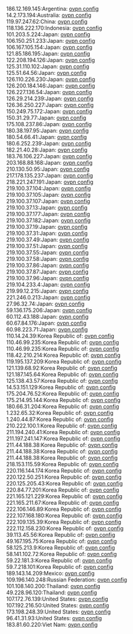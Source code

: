 186.12.169.145:Argentina: [ovpn config](vpn/186_12_169_145.ovpn)  
14.2.173.194:Australia: [ovpn config](vpn/14_2_173_194.ovpn)  
119.97.247.62:China: [ovpn config](vpn/119_97_247_62.ovpn)  
118.136.222.170:Indonesia: [ovpn config](vpn/118_136_222_170.ovpn)  
101.203.5.224:Japan: [ovpn config](vpn/101_203_5_224.ovpn)  
106.150.251.233:Japan: [ovpn config](vpn/106_150_251_233.ovpn)  
106.167.105.154:Japan: [ovpn config](vpn/106_167_105_154.ovpn)  
121.85.186.195:Japan: [ovpn config](vpn/121_85_186_195.ovpn)  
122.208.194.126:Japan: [ovpn config](vpn/122_208_194_126.ovpn)  
125.31.110.102:Japan: [ovpn config](vpn/125_31_110_102.ovpn)  
125.51.64.56:Japan: [ovpn config](vpn/125_51_64_56.ovpn)  
126.110.226.230:Japan: [ovpn config](vpn/126_110_226_230.ovpn)  
126.200.184.146:Japan: [ovpn config](vpn/126_200_184_146.ovpn)  
126.227.136.54:Japan: [ovpn config](vpn/126_227_136_54.ovpn)  
126.29.214.239:Japan: [ovpn config](vpn/126_29_214_239.ovpn)  
126.36.250.227:Japan: [ovpn config](vpn/126_36_250_227.ovpn)  
150.249.75.172:Japan: [ovpn config](vpn/150_249_75_172.ovpn)  
150.31.29.77:Japan: [ovpn config](vpn/150_31_29_77.ovpn)  
175.108.237.86:Japan: [ovpn config](vpn/175_108_237_86.ovpn)  
180.38.197.95:Japan: [ovpn config](vpn/180_38_197_95.ovpn)  
180.54.66.41:Japan: [ovpn config](vpn/180_54_66_41.ovpn)  
180.6.252.239:Japan: [ovpn config](vpn/180_6_252_239.ovpn)  
182.21.40.28:Japan: [ovpn config](vpn/182_21_40_28.ovpn)  
183.76.106.227:Japan: [ovpn config](vpn/183_76_106_227.ovpn)  
203.168.88.168:Japan: [ovpn config](vpn/203_168_88_168.ovpn)  
210.130.50.95:Japan: [ovpn config](vpn/210_130_50_95.ovpn)  
217.178.135.237:Japan: [ovpn config](vpn/217_178_135_237.ovpn)  
218.221.247.191:Japan: [ovpn config](vpn/218_221_247_191.ovpn)  
219.100.37.104:Japan: [ovpn config](vpn/219_100_37_104.ovpn)  
219.100.37.105:Japan: [ovpn config](vpn/219_100_37_105.ovpn)  
219.100.37.107:Japan: [ovpn config](vpn/219_100_37_107.ovpn)  
219.100.37.13:Japan: [ovpn config](vpn/219_100_37_13.ovpn)  
219.100.37.177:Japan: [ovpn config](vpn/219_100_37_177.ovpn)  
219.100.37.182:Japan: [ovpn config](vpn/219_100_37_182.ovpn)  
219.100.37.19:Japan: [ovpn config](vpn/219_100_37_19.ovpn)  
219.100.37.31:Japan: [ovpn config](vpn/219_100_37_31.ovpn)  
219.100.37.49:Japan: [ovpn config](vpn/219_100_37_49.ovpn)  
219.100.37.51:Japan: [ovpn config](vpn/219_100_37_51.ovpn)  
219.100.37.55:Japan: [ovpn config](vpn/219_100_37_55.ovpn)  
219.100.37.58:Japan: [ovpn config](vpn/219_100_37_58.ovpn)  
219.100.37.86:Japan: [ovpn config](vpn/219_100_37_86.ovpn)  
219.100.37.87:Japan: [ovpn config](vpn/219_100_37_87.ovpn)  
219.100.37.96:Japan: [ovpn config](vpn/219_100_37_96.ovpn)  
219.104.233.4:Japan: [ovpn config](vpn/219_104_233_4.ovpn)  
219.99.12.215:Japan: [ovpn config](vpn/219_99_12_215.ovpn)  
221.246.0.213:Japan: [ovpn config](vpn/221_246_0_213.ovpn)  
27.96.32.74:Japan: [ovpn config](vpn/27_96_32_74.ovpn)  
59.136.175.206:Japan: [ovpn config](vpn/59_136_175_206.ovpn)  
60.112.43.188:Japan: [ovpn config](vpn/60_112_43_188.ovpn)  
60.67.84.176:Japan: [ovpn config](vpn/60_67_84_176.ovpn)  
60.98.223.71:Japan: [ovpn config](vpn/60_98_223_71.ovpn)  
110.14.24.39:Korea Republic of: [ovpn config](vpn/110_14_24_39.ovpn)  
110.46.99.235:Korea Republic of: [ovpn config](vpn/110_46_99_235.ovpn)  
110.46.99.235:Korea Republic of: [ovpn config](vpn/110_46_99_235.ovpn)  
118.42.210.214:Korea Republic of: [ovpn config](vpn/118_42_210_214.ovpn)  
119.195.137.209:Korea Republic of: [ovpn config](vpn/119_195_137_209.ovpn)  
121.139.68.92:Korea Republic of: [ovpn config](vpn/121_139_68_92.ovpn)  
121.187.145.64:Korea Republic of: [ovpn config](vpn/121_187_145_64.ovpn)  
125.138.43.57:Korea Republic of: [ovpn config](vpn/125_138_43_57.ovpn)  
14.53.151.129:Korea Republic of: [ovpn config](vpn/14_53_151_129.ovpn)  
175.204.76.52:Korea Republic of: [ovpn config](vpn/175_204_76_52.ovpn)  
175.214.95.144:Korea Republic of: [ovpn config](vpn/175_214_95_144.ovpn)  
180.66.31.204:Korea Republic of: [ovpn config](vpn/180_66_31_204.ovpn)  
1.232.65.32:Korea Republic of: [ovpn config](vpn/1_232_65_32.ovpn)  
1.240.44.87:Korea Republic of: [ovpn config](vpn/1_240_44_87.ovpn)  
210.222.100.1:Korea Republic of: [ovpn config](vpn/210_222_100_1.ovpn)  
211.194.240.41:Korea Republic of: [ovpn config](vpn/211_194_240_41.ovpn)  
211.197.241.147:Korea Republic of: [ovpn config](vpn/211_197_241_147.ovpn)  
211.44.188.38:Korea Republic of: [ovpn config](vpn/211_44_188_38.ovpn)  
211.44.188.38:Korea Republic of: [ovpn config](vpn/211_44_188_38.ovpn)  
211.44.188.38:Korea Republic of: [ovpn config](vpn/211_44_188_38.ovpn)  
218.153.115.59:Korea Republic of: [ovpn config](vpn/218_153_115_59.ovpn)  
220.116.144.174:Korea Republic of: [ovpn config](vpn/220_116_144_174.ovpn)  
220.122.50.251:Korea Republic of: [ovpn config](vpn/220_122_50_251.ovpn)  
220.125.205.43:Korea Republic of: [ovpn config](vpn/220_125_205_43.ovpn)  
220.84.77.201:Korea Republic of: [ovpn config](vpn/220_84_77_201.ovpn)  
221.165.121.229:Korea Republic of: [ovpn config](vpn/221_165_121_229.ovpn)  
221.165.211.67:Korea Republic of: [ovpn config](vpn/221_165_211_67.ovpn)  
222.106.146.89:Korea Republic of: [ovpn config](vpn/222_106_146_89.ovpn)  
222.107.168.180:Korea Republic of: [ovpn config](vpn/222_107_168_180.ovpn)  
222.109.135.39:Korea Republic of: [ovpn config](vpn/222_109_135_39.ovpn)  
222.112.158.230:Korea Republic of: [ovpn config](vpn/222_112_158_230.ovpn)  
39.113.45.56:Korea Republic of: [ovpn config](vpn/39_113_45_56.ovpn)  
49.167.195.75:Korea Republic of: [ovpn config](vpn/49_167_195_75.ovpn)  
58.125.213.9:Korea Republic of: [ovpn config](vpn/58_125_213_9.ovpn)  
58.141.102.72:Korea Republic of: [ovpn config](vpn/58_141_102_72.ovpn)  
59.22.181.3:Korea Republic of: [ovpn config](vpn/59_22_181_3.ovpn)  
59.7.218.101:Korea Republic of: [ovpn config](vpn/59_7_218_101.ovpn)  
189.143.14.209:Mexico: [ovpn config](vpn/189_143_14_209.ovpn)  
109.196.140.248:Russian Federation: [ovpn config](vpn/109_196_140_248.ovpn)  
101.108.140.200:Thailand: [ovpn config](vpn/101_108_140_200.ovpn)  
49.228.96.120:Thailand: [ovpn config](vpn/49_228_96_120.ovpn)  
107.172.76.139:United States: [ovpn config](vpn/107_172_76_139.ovpn)  
107.192.216.50:United States: [ovpn config](vpn/107_192_216_50.ovpn)  
173.198.248.39:United States: [ovpn config](vpn/173_198_248_39.ovpn)  
96.41.31.93:United States: [ovpn config](vpn/96_41_31_93.ovpn)  
183.81.60.220:Viet Nam: [ovpn config](vpn/183_81_60_220.ovpn)  
